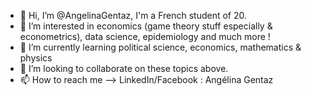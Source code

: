 - 👋 Hi, I’m @AngelinaGentaz, I'm a French student of 20.
- 👀 I’m interested in economics (game theory stuff especially & econometrics), data science, epidemiology and much more !
- 🌱 I’m currently learning political science, economics, mathematics & physics
- 💞️ I’m looking to collaborate on these topics above.
- 📫 How to reach me --> LinkedIn/Facebook : Angélina Gentaz

<!---
AngelinaGentaz/AngelinaGentaz is a ✨ special ✨ repository because its `README.md` (this file) appears on your GitHub profile.
You can click the Preview link to take a look at your changes.
--->
